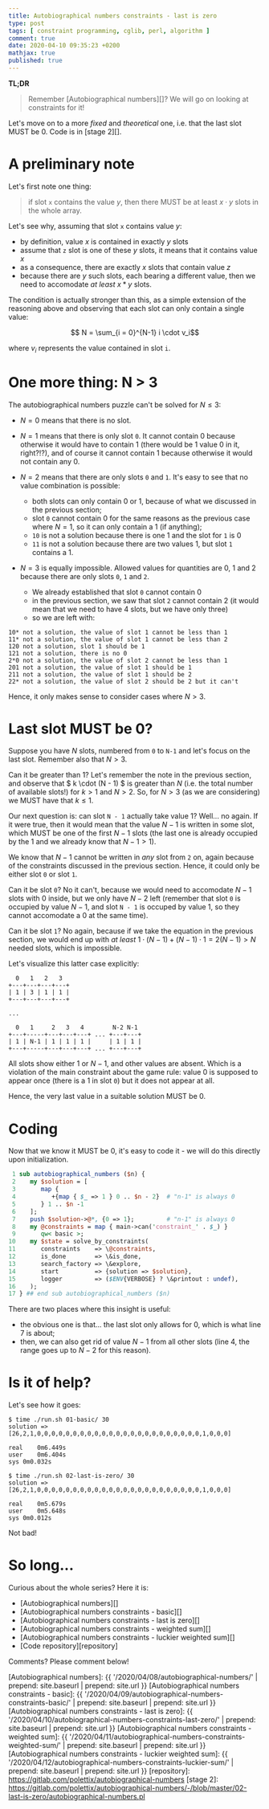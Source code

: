 ```yaml
---
title: Autobiographical numbers constraints - last is zero
type: post
tags: [ constraint programming, cglib, perl, algorithm ]
comment: true
date: 2020-04-10 09:35:23 +0200
mathjax: true
published: true
---
```


**TL;DR**

> Remember [Autobiographical numbers][]? We will go on looking at
> constraints for it!

Let's move on to a more *fixed* and *theoretical* one, i.e. that the last
slot MUST be $0$. Code is in [stage 2][].

# A preliminary note

Let's first note one thing:

> if slot `x` contains the value $y$, then there MUST be at least $x \cdot y$
> slots in the whole array.

Let's see why, assuming that slot `x` contains value $y$:

- by definition, value $x$ is contained in exactly $y$ slots
- assume that `z` slot is one of these $y$ slots, it means that it contains
  value $x$
- as a consequence, there are exactly $x$ slots that contain value $z$
- because there are $y$ such slots, each bearing a different value, then we
  need to accomodate *at least* $x * y$ slots.

The condition is actually stronger than this, as a simple extension of the
reasoning above and observing that each slot can only contain a single
value:

$$ N = \sum_{i = 0}^{N-1} i \cdot v_i$$

where $v_i$ represents the value contained in slot `i`.

# One more thing: N > 3

The autobiographical numbers puzzle can't be solved for $N \leq 3$:

- $N = 0$ means that there is no slot.
- $N = 1$ means that there is only slot `0`. It cannot contain $0$ because
  otherwise it would have to contain $1$ (there would be $1$ value $0$ in
  it, right?!?), and of course it cannot contain $1$ because otherwise it
  would not contain any $0$.
- $N = 2$ means that there are only slots `0` and `1`. It's easy to see that
  no value combination is possible:

  - both slots can only contain $0$ or $1$, because of what we discussed in
    the previous section;
  - slot `0` cannot contain $0$ for the same reasons as the previous case
    where $N = 1$, so it can only contain a $1$ (if anything);
  - `10` is not a solution because there is one $1$ and the slot for `1` is
    $0$
  - `11` is not a solution because there are two values $1$, but slot `1`
    contains a $1$.

- $N = 3$ is equally impossible. Allowed values for quantities are $0$, $1$
  and $2$ because there are only slots `0`, `1` and `2`.
  - We already established that slot `0` cannot contain $0$
  - in the previous section, we saw that slot `2` cannot contain $2$ (it
    would mean that we need to have 4 slots, but we have only three)
  - so we are left with:

```
10* not a solution, the value of slot 1 cannot be less than 1
11* not a solution, the value of slot 1 cannot be less than 2
120 not a solution, slot 1 should be 1
121 not a solution, there is no 0
2*0 not a solution, the value of slot 2 cannot be less than 1
201 not a solution, the value of slot 1 should be 1
211 not a solution, the value of slot 1 should be 2 
22* not a solution, the value of slot 2 should be 2 but it can't
```

Hence, it only makes sense to consider cases where $N > 3$.

# Last slot MUST be 0?

Suppose you have $N$ slots, numbered from `0` to `N-1` and let's focus on
the last slot. Remember also that $N > 3$.

Can it be greater than 1? Let's remember the note in the previous section,
and observe that $ k \cdot (N - 1) $ is greater than $N$ (i.e. the total
number of available slots!) for $k > 1$ and $N > 2$. So, for $N > 3$ (as we
are considering) we MUST have that $k \leq 1$.

Our next question is: can slot `N - 1` actually take value $1$? Well... no
again. If it were true, then it would mean that the value $N - 1$ is written
in some slot, which MUST be one of the first $N - 1$ slots (the last one is
already occupied by the $1$ and we already know that $N - 1 > 1$).

We know that $N - 1$ cannot be written in *any* slot from `2` on, again
because of the constraints discussed in the previous section. Hence, it
could only be either slot `0` or slot `1`.

Can it be slot `0`? No it can't, because we would need to accomodate $N - 1$
slots with $0$ inside, but we only have $N - 2$ left (remember that slot `0`
is occupied by value $N - 1$, and slot `N - 1` is occuped by value $1$, so
they cannot accomodate a $0$ at the same time).

Can it be slot `1`? No again, because if we take the equation in the
previous section, we would end up with *at least* $1 \cdot (N - 1) + (N - 1) \cdot 1
= 2(N - 1) > N$ needed slots, which is impossible.

Let's visualize this latter case explicitly:

```
  0   1   2   3
+---+---+---+---+
| 1 | 3 | 1 | 1 |
+---+---+---+---+

...

  0   1     2   3   4        N-2 N-1 
+---+-----+---+---+---+ ... +---+---+
| 1 | N-1 | 1 | 1 | 1 |     | 1 | 1 |
+---+-----+---+---+---+ ... +---+---+
```

All slots show either $1$ or $N - 1$, and other values are absent. Which is
a violation of the main constraint about the game rule: value $0$ is
supposed to appear once (there is a $1$ in slot `0`) but it does not appear
at all.

Hence, the very last value in a suitable solution MUST be $0$.


# Coding

Now that we know it MUST be $0$, it's easy to code it - we will do this
directly upon initialization.

```perl
 1 sub autobiographical_numbers ($n) {
 2    my $solution = [
 3       map {
 4          +{map { $_ => 1 } 0 .. $n - 2}  # "n-1" is always 0
 5       } 1 .. $n -1
 6    ];
 7    push $solution->@*, {0 => 1};         # "n-1" is always 0
 8    my @constraints = map { main->can('constraint_' . $_) }
 9       qw< basic >;
10    my $state = solve_by_constraints(
11       constraints    => \@constraints,
12       is_done        => \&is_done,
13       search_factory => \&explore,
14       start          => {solution => $solution},
15       logger         => ($ENV{VERBOSE} ? \&printout : undef),
16    );
17 } ## end sub autobiographical_numbers ($n)
```

There are two places where this insight is useful:

- the obvious one is that... the last slot only allows for $0$, which is
  what line 7 is about;
- then, we can also get rid of value $N-1$ from all other slots (line 4, the
  range goes up to $N-2$ for this reason).

# Is it of help?

Let's see how it goes:

```shell
$ time ./run.sh 01-basic/ 30
solution => [26,2,1,0,0,0,0,0,0,0,0,0,0,0,0,0,0,0,0,0,0,0,0,0,0,0,1,0,0,0]

real	0m6.449s
user	0m6.404s
sys	0m0.032s

$ time ./run.sh 02-last-is-zero/ 30
solution => [26,2,1,0,0,0,0,0,0,0,0,0,0,0,0,0,0,0,0,0,0,0,0,0,0,0,1,0,0,0]

real	0m5.679s
user	0m5.648s
sys	0m0.012s
```

Not bad!

# So long...

Curious about the whole series? Here it is:

- [Autobiographical numbers][]
- [Autobiographical numbers constraints - basic][]
- [Autobiographical numbers constraints - last is zero][]
- [Autobiographical numbers constraints - weighted sum][]
- [Autobiographical numbers constraints - luckier weighted sum][]
- [Code repository][repository]

Comments? Please comment below!

[Autobiographical numbers]: {{ '/2020/04/08/autobiographical-numbers/' | prepend: site.baseurl | prepend: site.url }}
[Autobiographical numbers constraints - basic]: {{ '/2020/04/09/autobiographical-numbers-constraints-basic/' | prepend: site.baseurl | prepend: site.url }}
[Autobiographical numbers constraints - last is zero]: {{ '/2020/04/10/autobiographical-numbers-constraints-last-zero/' | prepend: site.baseurl | prepend: site.url }}
[Autobiographical numbers constraints - weighted sum]: {{ '/2020/04/11/autobiographical-numbers-constraints-weighted-sum/' | prepend: site.baseurl | prepend: site.url }}
[Autobiographical numbers constraints - luckier weighted sum]: {{ '/2020/04/12/autobiographical-numbers-constraints-luckier-sum/' | prepend: site.baseurl | prepend: site.url }}
[repository]: https://gitlab.com/polettix/autobiographical-numbers
[stage 2]: https://gitlab.com/polettix/autobiographical-numbers/-/blob/master/02-last-is-zero/autobiographical-numbers.pl
